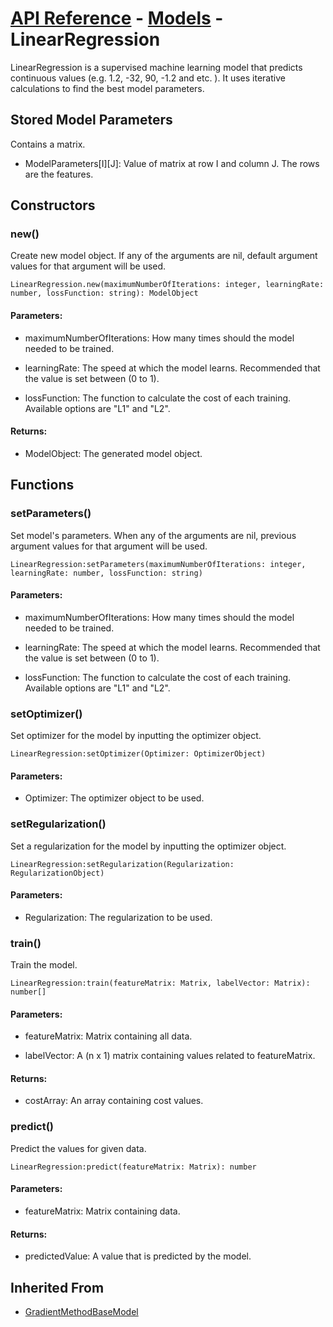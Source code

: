 # [API Reference](../../API.md) - [Models](../Models.md) - LinearRegression

LinearRegression is a supervised machine learning model that predicts continuous values (e.g. 1.2, -32, 90, -1.2 and etc. ). It uses iterative calculations to find the best model parameters.

## Stored Model Parameters

Contains a matrix.  

* ModelParameters[I][J]: Value of matrix at row I and column J. The rows are the features.

## Constructors

### new()

Create new model object. If any of the arguments are nil, default argument values for that argument will be used.

```
LinearRegression.new(maximumNumberOfIterations: integer, learningRate: number, lossFunction: string): ModelObject
```

#### Parameters:

* maximumNumberOfIterations: How many times should the model needed to be trained.

* learningRate: The speed at which the model learns. Recommended that the value is set between (0 to 1).

* lossFunction: The function to calculate the cost of each training. Available options are "L1" and "L2".

#### Returns:

* ModelObject: The generated model object.

## Functions

### setParameters()

Set model's parameters. When any of the arguments are nil, previous argument values for that argument will be used.

```
LinearRegression:setParameters(maximumNumberOfIterations: integer, learningRate: number, lossFunction: string)
```

#### Parameters:

* maximumNumberOfIterations: How many times should the model needed to be trained.

* learningRate: The speed at which the model learns. Recommended that the value is set between (0 to 1).

* lossFunction: The function to calculate the cost of each training. Available options are "L1" and "L2".

### setOptimizer()

Set optimizer for the model by inputting the optimizer object.

```
LinearRegression:setOptimizer(Optimizer: OptimizerObject)
```

#### Parameters:

* Optimizer: The optimizer object to be used.

### setRegularization()

Set a regularization for the model by inputting the optimizer object.

```
LinearRegression:setRegularization(Regularization: RegularizationObject)
```

#### Parameters:

* Regularization: The regularization to be used.

### train()

Train the model.

```
LinearRegression:train(featureMatrix: Matrix, labelVector: Matrix): number[]
```

#### Parameters:

* featureMatrix: Matrix containing all data.

* labelVector: A (n x 1) matrix containing values related to featureMatrix.

#### Returns:

* costArray: An array containing cost values.

### predict()

Predict the values for given data.

```
LinearRegression:predict(featureMatrix: Matrix): number
```

#### Parameters:

* featureMatrix: Matrix containing data.

#### Returns:

* predictedValue: A value that is predicted by the model.

## Inherited From

* [GradientMethodBaseModel](GradientMethodBaseModel.md)

